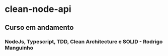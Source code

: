 # clean-node-api
## Curso em andamento 
### NodeJs, Typescript, TDD, Clean Architecture e SOLID - Rodrigo Manguinho
